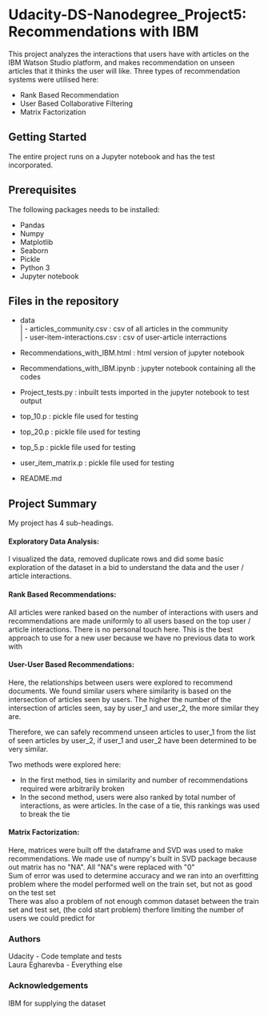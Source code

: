 # Udacity-DS-Nanodegree_Project5: Recommendations with IBM
 
This project analyzes the interactions that users have with articles on the IBM Watson Studio platform, and makes recommendation on unseen articles that it thinks the user will like. Three types of recommendation systems were utilised here:
 - Rank Based Recommendation
 - User Based Collaborative Filtering
 - Matrix Factorization


## Getting Started

The entire project runs on a Jupyter notebook and has the test incorporated.


## Prerequisites

The following packages needs to be installed:
- Pandas
- Numpy
- Matplotlib
- Seaborn
- Pickle
- Python 3
- Jupyter notebook


## Files in the repository

- data<br>
    | - articles_community.csv : csv of all articles in the community<br>
    | - user-item-interactions.csv : csv of user-article interractions
    
- Recommendations_with_IBM.html : html version of jupyter notebook

- Recommendations_with_IBM.ipynb : jupyter notebook containing all the codes

- Project_tests.py : inbuilt tests imported in the jupyter notebook to test output

- top_10.p : pickle file used for testing

- top_20.p : pickle file used for testing

- top_5.p : pickle file used for testing

- user_item_matrix.p : pickle file used for testing

- README.md


## Project Summary

My project has 4 sub-headings.

#### Exploratory Data Analysis:
I visualized the data, removed duplicate rows and did some basic exploration of the dataset in a bid to understand the data and the user / article interactions.

#### Rank Based Recommendations:
All articles were ranked based on the number of interactions with users and recommendations are made uniformly to all users based on the top user / article interactions. There is no personal touch here. This is the best approach to use for a new user because we have no previous data to work with

#### User-User Based Recommendations:
Here, the relationships between users were explored to recommend documents. We found similar users where similarity is based on the intersection of articles seen by users. The higher the number of the intersection of articles seen, say by user_1 and user_2, the more similar they are.

Therefore, we can safely recommend unseen articles to user_1 from the list of seen articles by user_2, if user_1 and user_2 have been determined to be very similar.

Two methods were explored here:
- In the first method, ties in similarity and number of recommendations required were arbitrarily broken
- In the second method, users were also ranked by total number of interactions, as were articles. In the case of a tie, this rankings was used to break the tie

#### Matrix Factorization:
Here, matrices were built off the dataframe and SVD was used to make recommendations. We made use of numpy's built in SVD package because out matrix has no "NA". All "NA"s were replaced with "0"<br>
Sum of error was used to determine accuracy and we ran into an overfitting problem where the model performed well on the train set, but not as good on the test set<br>
There was also a problem of not enough common dataset between the train set and test set, (the cold start problem) therfore limiting the number of users we could predict for


### Authors

Udacity - Code template and tests<br>
Laura Egharevba - Everything else


### Acknowledgements

IBM for supplying the dataset
